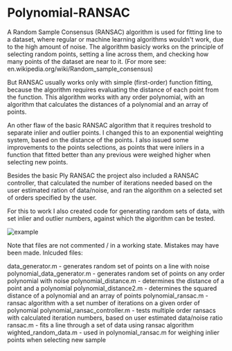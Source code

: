 # Polynomial-RANSAC

A Random Sample Consensus (RANSAC) algorithm is used for fitting line to a dataset, where regular or machine learning algorithms wouldn't work, due to the high amount of noise. The algorithm basicly works on the principle of selecting random points, setting a line across them, and checking how many points of the dataset are near to it. (For more see: en.wikipedia.org/wiki/Random_sample_consensus)

But RANSAC usually works only with simple (first-order) function fitting, because the algorithm requires evaluating the distance of each point from the function. This algorithm works with any order polynomial, with an algorithm that calculates the distances of a polynomial and an array of points.

An other flaw of the basic RANSAC algorithm that it requires treshold to separate inlier and outlier points. I changed this to an exponential weighting system, based on the distance of the points. I also issued some improvements to the points selections, as points that were inliers in a function that fitted better than any previous were weighed higher when selecting new points.

Besides the basic Ply RANSAC the project also included a RANSAC controller, that calculated the number of iterations needed based on the user estimated ration of data/noise, and ran the algorithm on a selected set of orders specified by the user.

For this to work I also created code for generating random sets of data, with set inlier and outlier numbers, against which the algorithm can be tested.

![example](http://i.imgur.com/5c5vDPC.png)

Note that files are not commented / in a working state. Mistakes may have been made.
Inlcuded files: 

data_generator.m - generates random set of points on a line with noise
polynomial_data_generator.m - generates random set of points on any order polynomial with noise
polynomial_distance.m - determines the distance of a point and a polynomial
polynomial_distance2.m - determines the squared distance of a polynomial and an array of points
polynomial_ransac.m - ransac algorithm with a set number of iterations on a given order of polynomial
polynomial_ransac_controller.m - tests multiple order ransacs with calculated iteration numbers, based on user estimated data/noise ratio
ransac.m - fits a line through a set of data using ransac algorithm
wighted_random_data.m - used in polynomial_ransac.m for weighing inlier points when selecting new sample
